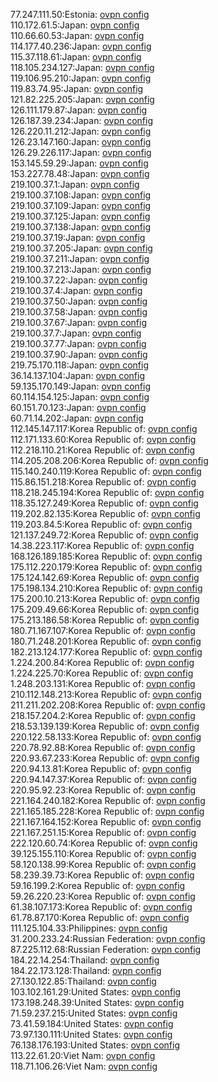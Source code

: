 77.247.111.50:Estonia: [ovpn config](vpn/77_247_111_50.ovpn)  
110.172.61.5:Japan: [ovpn config](vpn/110_172_61_5.ovpn)  
110.66.60.53:Japan: [ovpn config](vpn/110_66_60_53.ovpn)  
114.177.40.236:Japan: [ovpn config](vpn/114_177_40_236.ovpn)  
115.37.118.61:Japan: [ovpn config](vpn/115_37_118_61.ovpn)  
118.105.234.127:Japan: [ovpn config](vpn/118_105_234_127.ovpn)  
119.106.95.210:Japan: [ovpn config](vpn/119_106_95_210.ovpn)  
119.83.74.95:Japan: [ovpn config](vpn/119_83_74_95.ovpn)  
121.82.225.205:Japan: [ovpn config](vpn/121_82_225_205.ovpn)  
126.111.179.87:Japan: [ovpn config](vpn/126_111_179_87.ovpn)  
126.187.39.234:Japan: [ovpn config](vpn/126_187_39_234.ovpn)  
126.220.11.212:Japan: [ovpn config](vpn/126_220_11_212.ovpn)  
126.23.147.160:Japan: [ovpn config](vpn/126_23_147_160.ovpn)  
126.29.226.117:Japan: [ovpn config](vpn/126_29_226_117.ovpn)  
153.145.59.29:Japan: [ovpn config](vpn/153_145_59_29.ovpn)  
153.227.78.48:Japan: [ovpn config](vpn/153_227_78_48.ovpn)  
219.100.37.1:Japan: [ovpn config](vpn/219_100_37_1.ovpn)  
219.100.37.108:Japan: [ovpn config](vpn/219_100_37_108.ovpn)  
219.100.37.109:Japan: [ovpn config](vpn/219_100_37_109.ovpn)  
219.100.37.125:Japan: [ovpn config](vpn/219_100_37_125.ovpn)  
219.100.37.138:Japan: [ovpn config](vpn/219_100_37_138.ovpn)  
219.100.37.19:Japan: [ovpn config](vpn/219_100_37_19.ovpn)  
219.100.37.205:Japan: [ovpn config](vpn/219_100_37_205.ovpn)  
219.100.37.211:Japan: [ovpn config](vpn/219_100_37_211.ovpn)  
219.100.37.213:Japan: [ovpn config](vpn/219_100_37_213.ovpn)  
219.100.37.22:Japan: [ovpn config](vpn/219_100_37_22.ovpn)  
219.100.37.4:Japan: [ovpn config](vpn/219_100_37_4.ovpn)  
219.100.37.50:Japan: [ovpn config](vpn/219_100_37_50.ovpn)  
219.100.37.58:Japan: [ovpn config](vpn/219_100_37_58.ovpn)  
219.100.37.67:Japan: [ovpn config](vpn/219_100_37_67.ovpn)  
219.100.37.7:Japan: [ovpn config](vpn/219_100_37_7.ovpn)  
219.100.37.77:Japan: [ovpn config](vpn/219_100_37_77.ovpn)  
219.100.37.90:Japan: [ovpn config](vpn/219_100_37_90.ovpn)  
219.75.170.118:Japan: [ovpn config](vpn/219_75_170_118.ovpn)  
36.14.137.104:Japan: [ovpn config](vpn/36_14_137_104.ovpn)  
59.135.170.149:Japan: [ovpn config](vpn/59_135_170_149.ovpn)  
60.114.154.125:Japan: [ovpn config](vpn/60_114_154_125.ovpn)  
60.151.70.123:Japan: [ovpn config](vpn/60_151_70_123.ovpn)  
60.71.14.202:Japan: [ovpn config](vpn/60_71_14_202.ovpn)  
112.145.147.117:Korea Republic of: [ovpn config](vpn/112_145_147_117.ovpn)  
112.171.133.60:Korea Republic of: [ovpn config](vpn/112_171_133_60.ovpn)  
112.218.110.21:Korea Republic of: [ovpn config](vpn/112_218_110_21.ovpn)  
114.205.208.206:Korea Republic of: [ovpn config](vpn/114_205_208_206.ovpn)  
115.140.240.119:Korea Republic of: [ovpn config](vpn/115_140_240_119.ovpn)  
115.86.151.218:Korea Republic of: [ovpn config](vpn/115_86_151_218.ovpn)  
118.218.245.194:Korea Republic of: [ovpn config](vpn/118_218_245_194.ovpn)  
118.35.127.249:Korea Republic of: [ovpn config](vpn/118_35_127_249.ovpn)  
119.202.82.135:Korea Republic of: [ovpn config](vpn/119_202_82_135.ovpn)  
119.203.84.5:Korea Republic of: [ovpn config](vpn/119_203_84_5.ovpn)  
121.137.249.72:Korea Republic of: [ovpn config](vpn/121_137_249_72.ovpn)  
14.38.223.117:Korea Republic of: [ovpn config](vpn/14_38_223_117.ovpn)  
168.126.189.185:Korea Republic of: [ovpn config](vpn/168_126_189_185.ovpn)  
175.112.220.179:Korea Republic of: [ovpn config](vpn/175_112_220_179.ovpn)  
175.124.142.69:Korea Republic of: [ovpn config](vpn/175_124_142_69.ovpn)  
175.198.134.210:Korea Republic of: [ovpn config](vpn/175_198_134_210.ovpn)  
175.200.10.213:Korea Republic of: [ovpn config](vpn/175_200_10_213.ovpn)  
175.209.49.66:Korea Republic of: [ovpn config](vpn/175_209_49_66.ovpn)  
175.213.186.58:Korea Republic of: [ovpn config](vpn/175_213_186_58.ovpn)  
180.71.167.107:Korea Republic of: [ovpn config](vpn/180_71_167_107.ovpn)  
180.71.248.201:Korea Republic of: [ovpn config](vpn/180_71_248_201.ovpn)  
182.213.124.177:Korea Republic of: [ovpn config](vpn/182_213_124_177.ovpn)  
1.224.200.84:Korea Republic of: [ovpn config](vpn/1_224_200_84.ovpn)  
1.224.225.70:Korea Republic of: [ovpn config](vpn/1_224_225_70.ovpn)  
1.248.203.131:Korea Republic of: [ovpn config](vpn/1_248_203_131.ovpn)  
210.112.148.213:Korea Republic of: [ovpn config](vpn/210_112_148_213.ovpn)  
211.211.202.208:Korea Republic of: [ovpn config](vpn/211_211_202_208.ovpn)  
218.157.204.2:Korea Republic of: [ovpn config](vpn/218_157_204_2.ovpn)  
218.53.139.139:Korea Republic of: [ovpn config](vpn/218_53_139_139.ovpn)  
220.122.58.133:Korea Republic of: [ovpn config](vpn/220_122_58_133.ovpn)  
220.78.92.88:Korea Republic of: [ovpn config](vpn/220_78_92_88.ovpn)  
220.93.67.233:Korea Republic of: [ovpn config](vpn/220_93_67_233.ovpn)  
220.94.13.81:Korea Republic of: [ovpn config](vpn/220_94_13_81.ovpn)  
220.94.147.37:Korea Republic of: [ovpn config](vpn/220_94_147_37.ovpn)  
220.95.92.23:Korea Republic of: [ovpn config](vpn/220_95_92_23.ovpn)  
221.164.240.182:Korea Republic of: [ovpn config](vpn/221_164_240_182.ovpn)  
221.165.185.228:Korea Republic of: [ovpn config](vpn/221_165_185_228.ovpn)  
221.167.164.152:Korea Republic of: [ovpn config](vpn/221_167_164_152.ovpn)  
221.167.251.15:Korea Republic of: [ovpn config](vpn/221_167_251_15.ovpn)  
222.120.60.74:Korea Republic of: [ovpn config](vpn/222_120_60_74.ovpn)  
39.125.155.110:Korea Republic of: [ovpn config](vpn/39_125_155_110.ovpn)  
58.120.138.99:Korea Republic of: [ovpn config](vpn/58_120_138_99.ovpn)  
58.239.39.73:Korea Republic of: [ovpn config](vpn/58_239_39_73.ovpn)  
59.16.199.2:Korea Republic of: [ovpn config](vpn/59_16_199_2.ovpn)  
59.26.220.23:Korea Republic of: [ovpn config](vpn/59_26_220_23.ovpn)  
61.38.107.173:Korea Republic of: [ovpn config](vpn/61_38_107_173.ovpn)  
61.78.87.170:Korea Republic of: [ovpn config](vpn/61_78_87_170.ovpn)  
111.125.104.33:Philippines: [ovpn config](vpn/111_125_104_33.ovpn)  
31.200.233.24:Russian Federation: [ovpn config](vpn/31_200_233_24.ovpn)  
87.225.112.68:Russian Federation: [ovpn config](vpn/87_225_112_68.ovpn)  
184.22.14.254:Thailand: [ovpn config](vpn/184_22_14_254.ovpn)  
184.22.173.128:Thailand: [ovpn config](vpn/184_22_173_128.ovpn)  
27.130.122.85:Thailand: [ovpn config](vpn/27_130_122_85.ovpn)  
103.102.161.29:United States: [ovpn config](vpn/103_102_161_29.ovpn)  
173.198.248.39:United States: [ovpn config](vpn/173_198_248_39.ovpn)  
71.59.237.215:United States: [ovpn config](vpn/71_59_237_215.ovpn)  
73.41.59.184:United States: [ovpn config](vpn/73_41_59_184.ovpn)  
73.97.130.111:United States: [ovpn config](vpn/73_97_130_111.ovpn)  
76.138.176.193:United States: [ovpn config](vpn/76_138_176_193.ovpn)  
113.22.61.20:Viet Nam: [ovpn config](vpn/113_22_61_20.ovpn)  
118.71.106.26:Viet Nam: [ovpn config](vpn/118_71_106_26.ovpn)  
